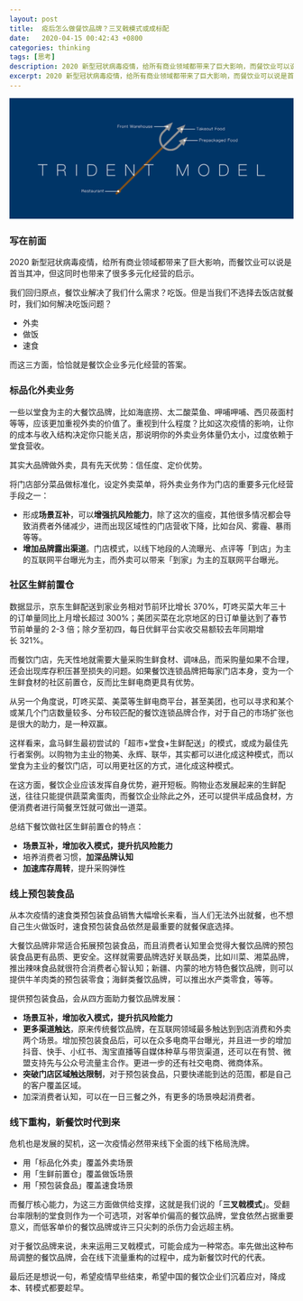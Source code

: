 ```yaml
---
layout: post
title:  疫后怎么做餐饮品牌？三叉戟模式或成标配
date:   2020-04-15 00:42:43 +0800
categories: thinking
tags: [思考]
description: 2020 新型冠状病毒疫情，给所有商业领域都带来了巨大影响，而餐饮业可以说是首当其冲，但这同时也带来了很多多元化经营的启示。我们回归原点，餐饮业解决了我们什么需求？吃饭。但是当我们不选择去饭店就餐时，我们如何解决吃饭问题？
excerpt: 2020 新型冠状病毒疫情，给所有商业领域都带来了巨大影响，而餐饮业可以说是首当其冲，但这同时也带来了很多多元化经营的启示。我们回归原点，餐饮业解决了我们什么需求？吃饭。但是当我们不选择去饭店就餐时，我们如何解决吃饭问题 ……
---
```


![image](/img/src/2020-04-15-covid2019-catering-business-mode-1.jpg)

### 写在前面

2020 新型冠状病毒疫情，给所有商业领域都带来了巨大影响，而餐饮业可以说是首当其冲，但这同时也带来了很多多元化经营的启示。

我们回归原点，餐饮业解决了我们什么需求？吃饭。但是当我们不选择去饭店就餐时，我们如何解决吃饭问题？

* 外卖
* 做饭
* 速食

而这三方面，恰恰就是餐饮企业多元化经营的答案。

### 标品化外卖业务

一些以堂食为主的大餐饮品牌，比如海底捞、太二酸菜鱼、呷哺呷哺、西贝莜面村等等，应该更加重视外卖的价值了。重视到什么程度？比如这次疫情的影响，让你的成本与收入结构决定你只能关店，那说明你的外卖业务体量仍太小，过度依赖于堂食营收。

其实大品牌做外卖，具有先天优势：信任度、定价优势。

将门店部分菜品做标准化，设定外卖菜单，将外卖业务作为门店的重要多元化经营手段之一：

* 形成**场景互补**，可以**增强抗风险能力**，除了这次的瘟疫，其他很多情况都会导致消费者外储减少，进而出现区域性的门店营收下降，比如台风、雾霾、暴雨等等。
* **增加品牌露出渠道**。门店模式，以线下地段的人流曝光、点评等「到店」为主的互联网平台曝光为主，而外卖可以带来「到家」为主的互联网平台曝光。

### 社区生鲜前置仓

数据显示，京东生鲜配送到家业务相对节前环比增长 370%，叮咚买菜大年三十的订单量同比上月增长超过 300%；美团买菜在北京地区的日订单量达到了春节节前单量的 2-3 倍；除夕至初四，每日优鲜平台实收交易额较去年同期增长 321%。

而餐饮门店，先天性地就需要大量采购生鲜食材、调味品，而采购量如果不合理，还会出现库存积压甚至损失的问题。如果餐饮连锁品牌把每家门店本身，变为一个生鲜食材的社区前置仓，反而比生鲜电商更具有优势。

从另一个角度说，叮咚买菜、美菜等生鲜电商平台，甚至美团，也可以寻求和某个或某几个门店数量较多、分布较匹配的餐饮连锁品牌合作，对于自己的市场扩张也是很大的助力，是一种双赢。

这样看来，盒马鲜生最初尝试的「超市+堂食+生鲜配送」的模式，或成为最佳先行者案例。以购物为主业的物美、永辉、联华，其实都可以进化成这种模式，而以堂食为主业的餐饮门店，可以用更社区的方式，进化成这种模式。

在这方面，餐饮企业应该发挥自身优势，避开短板。购物业态发展起来的生鲜配送，往往只能提供蔬菜禽蛋肉，而餐饮企业除此之外，还可以提供半成品食材，方便消费者进行简餐烹饪就可做出一道菜。

总结下餐饮做社区生鲜前置仓的特点：

* **场景互补，增加收入模式，提升抗风险能力**
* 培养消费者习惯，**加深品牌认知**
* **加速库存周转**，提升采购弹性

### 线上预包装食品

从本次疫情的速食类预包装食品销售大幅增长来看，当人们无法外出就餐，也不想自己生火做饭时，速食预包装食品依然是最重要的就餐保底选择。

大餐饮品牌非常适合拓展预包装食品，而且消费者认知里会觉得大餐饮品牌的预包装食品更有品质、更安全。这样就需要品牌选好关联品类，比如川菜、湘菜品牌，推出辣味食品就很符合消费者心智认知；新疆、内蒙的地方特色餐饮品牌，则可以提供牛羊肉类的预包装零食；海鲜类餐饮品牌，可以推出水产类零食，等等。

提供预包装食品，会从四方面助力餐饮品牌发展：

* **场景互补，增加收入模式，提升抗风险能力**
* **更多渠道触达**，原来传统餐饮品牌，在互联网领域最多触达到到店消费和外卖两个场景。增加预包装食品后，可以在众多电商平台曝光，并且进一步的增加抖音、快手、小红书、淘宝直播等自媒体种草与带货渠道，还可以在有赞、微盟支持先与公众号流量主合作。更进一步的还有社交电商、微商体系。
* **突破门店区域触达限制**，对于预包装食品，只要快递能到达的范围，都是自己的客户覆盖区域。
* 加深消费者认知，可以在一日三餐之外，有更多的场景唤起消费者。

### 线下重构，新餐饮时代到来

危机也是发展的契机，这一次疫情必然带来线下全面的线下格局洗牌。

* 用「标品化外卖」覆盖外卖场景
* 用「生鲜前置仓」覆盖做饭场景
* 用「预包装食品」覆盖速食场景

而餐厅核心能力，为这三方面做供给支撑，这就是我们说的「**三叉戟模式**」。受翻台率限制的堂食则作为一个可选项，对客单价偏高的餐饮品牌，堂食依然占据重要意义，而低客单价的餐饮品牌或许三只尖刺的杀伤力会远超主柄。

对于餐饮品牌来说，未来运用三叉戟模式，可能会成为一种常态。率先做出这种布局调整的餐饮品牌，会在线下流量重构的过程中，成为新餐饮时代的代表。

最后还是想说一句，希望疫情早些结束，希望中国的餐饮企业们沉着应对，降成本、转模式都要趁早。